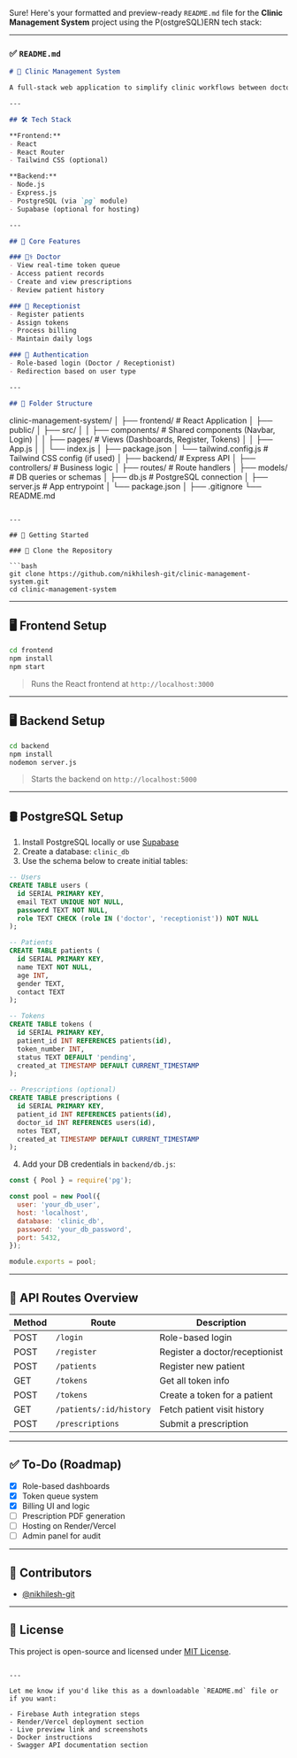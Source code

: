 Sure! Here's your formatted and preview-ready `README.md` file for the **Clinic Management System** project using the P(ostgreSQL)ERN tech stack:

---

### ✅ `README.md`

```markdown
# 🏥 Clinic Management System

A full-stack web application to simplify clinic workflows between doctors and receptionists. Supports token management, patient registration, prescription writing, and billing—all role-based and organized.

---

## 🛠️ Tech Stack

**Frontend:**
- React
- React Router
- Tailwind CSS (optional)

**Backend:**
- Node.js
- Express.js
- PostgreSQL (via `pg` module)
- Supabase (optional for hosting)

---

## 🔧 Core Features

### 👨‍⚕️ Doctor
- View real-time token queue
- Access patient records
- Create and view prescriptions
- Review patient history

### 🧾 Receptionist
- Register patients
- Assign tokens
- Process billing
- Maintain daily logs

### 🔐 Authentication
- Role-based login (Doctor / Receptionist)
- Redirection based on user type

---

## 📁 Folder Structure

```

clinic-management-system/
│
├── frontend/                  # React Application
│   ├── public/
│   ├── src/
│   │   ├── components/        # Shared components (Navbar, Login)
│   │   ├── pages/             # Views (Dashboards, Register, Tokens)
│   │   ├── App.js
│   │   └── index.js
│   ├── package.json
│   └── tailwind.config.js     # Tailwind CSS config (if used)
│
├── backend/                   # Express API
│   ├── controllers/           # Business logic
│   ├── routes/                # Route handlers
│   ├── models/                # DB queries or schemas
│   ├── db.js                  # PostgreSQL connection
│   ├── server.js              # App entrypoint
│   └── package.json
│
├── .gitignore
└── README.md

````

---

## 🚀 Getting Started

### 🔽 Clone the Repository

```bash
git clone https://github.com/nikhilesh-git/clinic-management-system.git
cd clinic-management-system
````

---

## 🖥️ Frontend Setup

```bash
cd frontend
npm install
npm start
```

> Runs the React frontend at `http://localhost:3000`

---

## 🖥️ Backend Setup

```bash
cd backend
npm install
nodemon server.js
```

> Starts the backend on `http://localhost:5000`

---

## 🛢️ PostgreSQL Setup

1. Install PostgreSQL locally or use [Supabase](https://supabase.com)
2. Create a database: `clinic_db`
3. Use the schema below to create initial tables:

```sql
-- Users
CREATE TABLE users (
  id SERIAL PRIMARY KEY,
  email TEXT UNIQUE NOT NULL,
  password TEXT NOT NULL,
  role TEXT CHECK (role IN ('doctor', 'receptionist')) NOT NULL
);

-- Patients
CREATE TABLE patients (
  id SERIAL PRIMARY KEY,
  name TEXT NOT NULL,
  age INT,
  gender TEXT,
  contact TEXT
);

-- Tokens
CREATE TABLE tokens (
  id SERIAL PRIMARY KEY,
  patient_id INT REFERENCES patients(id),
  token_number INT,
  status TEXT DEFAULT 'pending',
  created_at TIMESTAMP DEFAULT CURRENT_TIMESTAMP
);

-- Prescriptions (optional)
CREATE TABLE prescriptions (
  id SERIAL PRIMARY KEY,
  patient_id INT REFERENCES patients(id),
  doctor_id INT REFERENCES users(id),
  notes TEXT,
  created_at TIMESTAMP DEFAULT CURRENT_TIMESTAMP
);
```

4. Add your DB credentials in `backend/db.js`:

```js
const { Pool } = require('pg');

const pool = new Pool({
  user: 'your_db_user',
  host: 'localhost',
  database: 'clinic_db',
  password: 'your_db_password',
  port: 5432,
});

module.exports = pool;
```

---

## 📡 API Routes Overview

| Method | Route                   | Description                    |
| ------ | ----------------------- | ------------------------------ |
| POST   | `/login`                | Role-based login               |
| POST   | `/register`             | Register a doctor/receptionist |
| POST   | `/patients`             | Register new patient           |
| GET    | `/tokens`               | Get all token info             |
| POST   | `/tokens`               | Create a token for a patient   |
| GET    | `/patients/:id/history` | Fetch patient visit history    |
| POST   | `/prescriptions`        | Submit a prescription          |

---

## ✅ To-Do (Roadmap)

* [x] Role-based dashboards
* [x] Token queue system
* [x] Billing UI and logic
* [ ] Prescription PDF generation
* [ ] Hosting on Render/Vercel
* [ ] Admin panel for audit

---

## 🤝 Contributors

* [@nikhilesh-git](https://github.com/nikhilesh-git)

---

## 📜 License

This project is open-source and licensed under [MIT License](LICENSE).

```

---

Let me know if you'd like this as a downloadable `README.md` file or if you want:

- Firebase Auth integration steps  
- Render/Vercel deployment section  
- Live preview link and screenshots  
- Docker instructions  
- Swagger API documentation section
```
